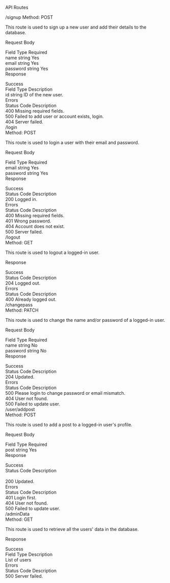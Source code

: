 API Routes

/signup
Method: POST

This route is used to sign up a new user and add their details to the database.

Request Body

Field	Type	Required <br>
name	string	Yes <br>
email	string	Yes <br>
password	string	Yes <br>
Response <br>

Success <br>
Field	Type	Description <br>
id	string	ID of the new user. <br>
Errors <br>
Status Code	Description <br>
400	Missing required fields. <br>
500	Failed to add user or account exists, login. <br>
404	Server failed. <br>
/login <br> 
Method: POST <br>

This route is used to login a user with their email and password. <br>

Request Body <br>

Field	Type	Required <br>
email	string	Yes <br>
password	string	Yes <br>
Response <br>

Success <br>
Status Code	Description <br>
200	Logged in. <br>
Errors <br>
Status Code	Description <br>
400	Missing required fields. <br>
401	Wrong password. <br>
404	Account does not exist. <br>
500	Server failed. <br>
/logout <br>
Method: GET <br>

This route is used to logout a logged-in user. <br>

Response <br>

Success <br>
Status Code	Description <br>
204	Logged out. <br>
Errors <br>
Status Code	Description <br>
400	Already logged out. <br>
/changepass <br>
Method: PATCH <br>

This route is used to change the name and/or password of a logged-in user. <br>

Request Body <br>

Field	Type	Required <br>
name	string	No <br>
password	string	No <br>
Response <br>

Success <br>
Status Code	Description <br>
204	Updated. <br>
Errors <br>
Status Code	Description <br>
500	Please login to change password or email mismatch. <br>
404	User not found. <br>
500	Failed to update user. <br>
/user/addpost <br>
Method: POST <br>

This route is used to add a post to a logged-in user's profile. <br>

Request Body <br>

Field	Type	Required <br>
post	string	Yes <br>
Response <br>

Success <br>
Status Code	Description <br> <br>
200	Updated. <br>
Errors <br>
Status Code	Description <br>
401	Login first. <br>
404	User not found. <br>
500	Failed to update user. <br>
/adminData <br>
Method: GET <br>

This route is used to retrieve all the users' data in the database. <br>

Response <br>

Success <br>
Field	Type	Description <br>
List of users <br>
Errors <br>
Status Code	Description <br>
500	Server failed. <br>


